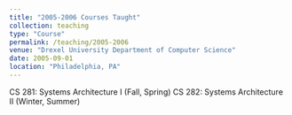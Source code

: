 ```yaml
---
title: "2005-2006 Courses Taught"
collection: teaching
type: "Course"
permalink: /teaching/2005-2006
venue: "Drexel University Department of Computer Science"
date: 2005-09-01
location: "Philadelphia, PA"
---
```


CS 281: Systems Architecture I (Fall, Spring)
CS 282: Systems Architecture II (Winter, Summer)
